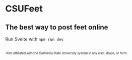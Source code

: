 # CSUFeet

## The best way to post feet online

Run Svelte with `npm run dev`

<br>
<sub><sup>*Not affiliated with the California State University system in any way, shape, or form.</sup></sub>
